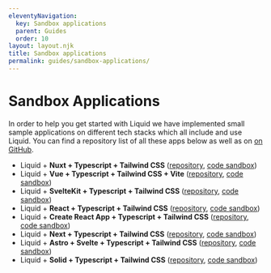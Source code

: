 ```yaml
---
eleventyNavigation:
  key: Sandbox applications
  parent: Guides
  order: 10
layout: layout.njk
title: Sandbox applications
permalink: guides/sandbox-applications/
---
```



# Sandbox Applications

In order to help you get started with Liquid we have implemented small sample applications on different tech stacks which all include and use Liquid. You can find a repository list of all these apps below as well as on [on GitHub](https://github.com/orgs/emdgroup-liquid/repositories?q=liquid-sandbox).

- Liquid + **Nuxt + Typescript + Tailwind CSS** ([repository](https://github.com/emdgroup-liquid/liquid-sandbox-nuxt-tailwind), [code sandbox](https://stackblitz.com/github/emdgroup-liquid/liquid-sandbox-nuxt-tailwind))
- Liquid + **Vue + Typescript + Tailwind CSS + Vite** ([repository](https://github.com/emdgroup-liquid/liquid-sandbox-vue-tailwind), [code sandbox](https://stackblitz.com/github/emdgroup-liquid/liquid-sandbox-vue-tailwind))
- Liquid + **SvelteKit + Typescript + Tailwind CSS** ([repository](https://github.com/emdgroup-liquid/liquid-sandbox-sveltekit-tailwind), [code sandbox](https://stackblitz.com/github/emdgroup-liquid/liquid-sandbox-sveltekit-tailwind))
- Liquid + **React + Typescript + Tailwind CSS** ([repository](https://github.com/emdgroup-liquid/liquid-sandbox-react-tailwind), [code sandbox](https://stackblitz.com/github/emdgroup-liquid/liquid-sandbox-react-tailwind))
- Liquid + **Create React App + Typescript + Tailwind CSS** ([repository](https://github.com/emdgroup-liquid/liquid-sandbox-cra-tailwind), [code sandbox](https://codesandbox.io/p/github/emdgroup-liquid/liquid-sandbox-cra-tailwind/))
- Liquid + **Next + Typescript + Tailwind CSS** ([repository](https://github.com/emdgroup-liquid/liquid-sandbox-next-tailwind), [code sandbox](https://stackblitz.com/github/emdgroup-liquid/liquid-sandbox-next-tailwind))
- Liquid + **Astro + Svelte + Typescript + Tailwind CSS** ([repository](https://github.com/emdgroup-liquid/liquid-sandbox-astro-svelte-tailwind), [code sandbox](https://stackblitz.com/github/emdgroup-liquid/liquid-sandbox-astro-svelte-tailwind))
- Liquid + **Solid + Typescript + Tailwind CSS** ([repository](https://github.com/emdgroup-liquid/liquid-sandbox-solid-tailwind), [code sandbox](https://stackblitz.com/github/emdgroup-liquid/liquid-sandbox-solid-tailwind))

<docs-page-nav prev-href="guides/design-tokens/" next-title="Troubleshooting" next-href="guides/troubleshooting/"></docs-page-nav>
